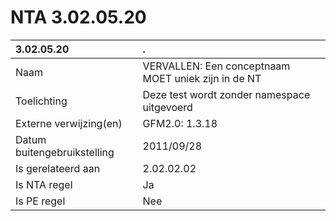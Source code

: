 # NTA 3.02.05.20

 3.02.05.20 | . 
 :--- | :--- 
 Naam | VERVALLEN: Een conceptnaam MOET uniek zijn in de NT 
 Toelichting | Deze test wordt zonder namespace uitgevoerd 
 Externe verwijzing(en) | GFM2.0: 1.3.18 
 Datum buitengebruikstelling | 2011/09/28 
 Is gerelateerd aan | 2.02.02.02 
 Is NTA regel | Ja 
 Is PE regel | Nee 
